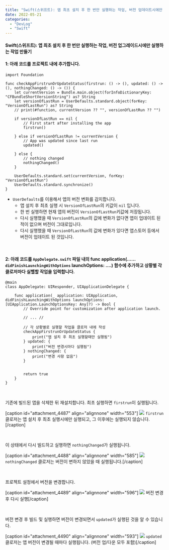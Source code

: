 ```yaml
---
title: "Swift(스위프트): 앱 최초 설치 후 한 번만 실행하는 작업, 버전 업데이트시에만 실행하는 작업 만들기"
date: 2022-05-21
categories: 
  - "DevLog"
  - "Swift"
---
```


#### **Swift(스위프트): 앱 최초 설치 후 한 번만 실행하는 작업, 버전 업그레이드시에만 실행하는 작업 만들기**

#### **1: 아래 코드를 프로젝트 내에 추가합니다.**

```
import Foundation

func checkAppFirstrunOrUpdateStatus(firstrun: () -> (), updated: () -> (), nothingChanged: () -> ()) {
    let currentVersion = Bundle.main.object(forInfoDictionaryKey: "CFBundleShortVersionString") as? String
    let versionOfLastRun = UserDefaults.standard.object(forKey: "VersionOfLastRun") as? String
    // print(#function, currentVersion ?? "", versionOfLastRun ?? "")

    if versionOfLastRun == nil {
        // First start after installing the app
        firstrun()

    } else if versionOfLastRun != currentVersion {
        // App was updated since last run
        updated()

    } else {
        // nothing changed
        nothingChanged()
    }

    UserDefaults.standard.set(currentVersion, forKey: "VersionOfLastRun")
    UserDefaults.standard.synchronize()
}

```

- `UserDefaults`를 이용해서 앱의 버전 변화를 감지합니다.
    - 앱 설치 후 최초 실행 시 `VersionOfLastRun`의 키값이 `nil` 입니다.
    - 한 번 실행하면 현재 앱의 버전이 `VersionOfLastRun`키값에 저장됩니다.
    - 다시 실행했을 때 `VersionOfLastRun`의 값에 변화가 없다면 앱이 업데이트 된 적이 없으며 버전이 그대로입니다.
    - 다시 실행했을 때 `VersionOfLastRun`의 값에 변화가 있다면 앱스토어 등에서 버전이 업데이트 된 것입니다.

 

#### **2: 아래 코드를 `AppDelegate.swift` 파일 내의 func application(...... `didFinishLaunchingWithOptions` launchOptions: ....) 함수에 추가하고 상황별 각 클로저마다 실핼할 작업을 입력합니다.**

```
@main
class AppDelegate: UIResponder, UIApplicationDelegate {
    
    func application(_ application: UIApplication, didFinishLaunchingWithOptions launchOptions: [UIApplication.LaunchOptionsKey: Any]?) -> Bool {
        // Override point for customization after application launch.
        
        // ... //
        
        // 각 상황별로 실행할 작업을 클로저 내에 작성
        checkAppFirstrunOrUpdateStatus {
            print("앱 설치 후 최초 실행할때만 실행됨")
        } updated: {
            print("버전 변경시마다 실행됨")
        } nothingChanged: {
            print("변경 사항 없음")
        }

        
        return true
    }
}

```

 

기존에 빌드된 앱을 삭제한 뒤 재설치합니다. 최초 실행하면 `firstrun`이 실행됩니다.

\[caption id="attachment\_4487" align="alignnone" width="553"\] ![](/assets/img/wp-content/uploads/2022/05/스크린샷-2022-05-21-오후-11.49.58.jpg) `firstrun` 클로저는 앱 설치 후 최초 실행시에만 실행되고, 그 이후에는 실행되지 않습니다.\[/caption\]

 

이 상태에서 다시 빌드하고 실행하면 `nothingChanged`가 실행됩니다.

\[caption id="attachment\_4488" align="alignnone" width="585"\] ![](/assets/img/wp-content/uploads/2022/05/스크린샷-2022-05-21-오후-11.50.22.jpg) `nothingChanged` 클로저는 버전이 변하지 않았을 때 실행됩니다.\[/caption\]

 

프로젝트 설정에서 버전을 변경합니다.

\[caption id="attachment\_4489" align="alignnone" width="596"\] ![](/assets/img/wp-content/uploads/2022/05/스크린샷-2022-05-21-오후-11.51.24.jpg) 버전 변경 후 다시 실행\[/caption\]

 

버전 변경 후 빌드 및 실행하면 버전이 변경되면서 `updated`가 실행된 것을 알 수 있습니다.

\[caption id="attachment\_4490" align="alignnone" width="593"\] ![](/assets/img/wp-content/uploads/2022/05/-2022-05-21-오후-11.52.12-e1653145801769.jpg) `updated` 클로저는 앱 버전이 변경될 때마다 실행됩니다. (버전 업/다운 모두 포함)\[/caption\]
